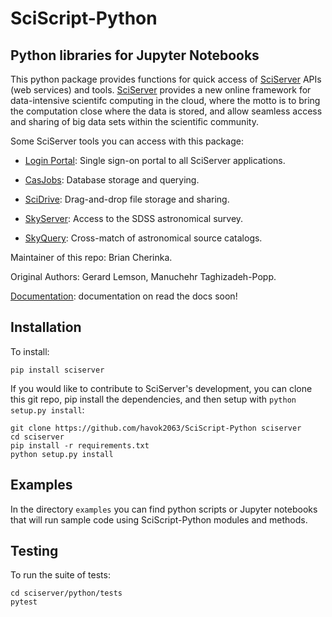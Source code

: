 # SciScript-Python

## Python libraries for Jupyter Notebooks

This python package provides functions for quick access of [SciServer](http://www.sciserver.org) APIs (web services) and tools.
[SciServer](http://www.sciserver.org) provides a new online framework for data-intensive scientifc computing in the cloud,
where the motto is to bring the computation close where the data is stored, and allow seamless access and sharing of big data sets within the scientific community.

Some SciServer tools you can access with this package:

 * [Login Portal](http://portal.sciserver.org): Single sign-on portal to all SciServer applications.

 * [CasJobs](http://skyserver.sdss.org/CasJobs): Database storage and querying.

 * [SciDrive](http://www.scidrive.org/): Drag-and-drop file storage and sharing.

 * [SkyServer](http://skyserver.sdss.org/): Access to the SDSS astronomical survey.

 * [SkyQuery](http://www.voservices.net/skyquery): Cross-match of astronomical source catalogs.

Maintainer of this repo: Brian Cherinka.

Original Authors: Gerard Lemson, Manuchehr Taghizadeh-Popp.

[Documentation](): documentation on read the docs soon!

Installation
------------

To install:

    pip install sciserver

If you would like to contribute to SciServer's development, you can clone this git repo, pip install the dependencies, and then setup with `python setup.py install`:

    git clone https://github.com/havok2063/SciScript-Python sciserver
    cd sciserver
    pip install -r requirements.txt
    python setup.py install

Examples
--------

In the directory `examples` you can find python scripts or Jupyter notebooks that will run sample code using SciScript-Python modules and methods.

Testing
-------

To run the suite of tests:

    cd sciserver/python/tests
    pytest

